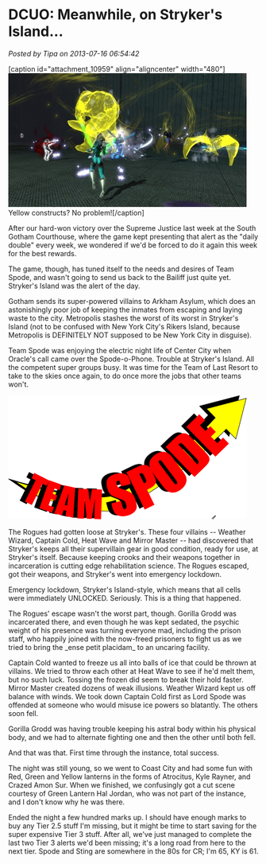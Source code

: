# DCUO: Meanwhile, on Stryker's Island...

*Posted by Tipa on 2013-07-16 06:54:42*

[caption id="attachment\_10959" align="aligncenter" width="480"][![Yellow constructs? No problem!](../../../uploads/2013/07/MADV114_DESIGNERDATA-PC-15-00.10.400-480x269.jpg)](../../../uploads/2013/07/MADV114_DESIGNERDATA-PC-15-00.10.400.jpg) Yellow constructs? No problem![/caption]

After our hard-won victory over the Supreme Justice last week at the South Gotham Courthouse, where the game kept presenting that alert as the "daily double" every week, we wondered if we'd be forced to do it again this week for the best rewards.

The game, though, has tuned itself to the needs and desires of Team Spode, and wasn't going to send us back to the Bailiff just quite yet. Stryker's Island was the alert of the day.

Gotham sends its super-powered villains to Arkham Asylum, which does an astonishingly poor job of keeping the inmates from escaping and laying waste to the city. Metropolis stashes the worst of its worst in Stryker's Island (not to be confused with New York City's Rikers Island, because Metropolis is DEFINITELY NOT supposed to be New York City in disguise).

Team Spode was enjoying the electric night life of Center City when Oracle's call came over the Spode-o-Phone. Trouble at Stryker's Island. All the competent super groups busy. It was time for the Team of Last Resort to take to the skies once again, to do once more the jobs that other teams won't.

[![Team SPODE!](../../../uploads/2013/07/spode.png)](../../../uploads/2013/07/spode.png)

The Rogues had gotten loose at Stryker's. These four villains -- Weather Wizard, Captain Cold, Heat Wave and Mirror Master -- had discovered that Stryker's keeps all their supervillain gear in good condition, ready for use, at Stryker's itself. Because keeping crooks and their weapons together in incarceration is cutting edge rehabilitation science. The Rogues escaped, got their weapons, and Stryker's went into emergency lockdown.

Emergency lockdown, Stryker's Island-style, which means that all cells were immediately UNLOCKED. Seriously. This is a thing that happened.

The Rogues' escape wasn't the worst part, though. Gorilla Grodd was incarcerated there, and even though he was kept sedated, the psychic weight of his presence was turning everyone mad, including the prison staff, who happily joined with the now-freed prisoners to fight us as we tried to bring the \_ense petit placidam\_ to an uncaring facility.

Captain Cold wanted to freeze us all into balls of ice that could be thrown at villains. We tried to throw each other at Heat Wave to see if he'd melt them, but no such luck. Tossing the frozen did seem to break their hold faster. Mirror Master created dozens of weak illusions. Weather Wizard kept us off balance with winds. We took down Captain Cold first as Lord Spode was offended at someone who would misuse ice powers so blatantly. The others soon fell.

Gorilla Grodd was having trouble keeping his astral body within his physical body, and we had to alternate fighting one and then the other until both fell.

And that was that. First time through the instance, total success.

The night was still young, so we went to Coast City and had some fun with Red, Green and Yellow lanterns in the forms of Atrocitus, Kyle Rayner, and Crazed Amon Sur. When we finished, we confusingly got a cut scene courtesy of Green Lantern Hal Jordan, who was not part of the instance, and I don't know why he was there.

Ended the night a few hundred marks up. I should have enough marks to buy any Tier 2.5 stuff I'm missing, but it might be time to start saving for the super expensive Tier 3 stuff. After all, we've just managed to complete the last two Tier 3 alerts we'd been missing; it's a long road from here to the next tier. Spode and Sting are somewhere in the 80s for CR; I'm 65, KY is 61.
